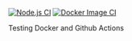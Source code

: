 [![Node.js CI](https://github.com/RaulNicoletti/docker-app/actions/workflows/node.yml/badge.svg)](https://github.com/RaulNicoletti/docker-app/actions/workflows/node.yml)
[![Docker Image CI](https://github.com/RaulNicoletti/docker-app/actions/workflows/docker-build.yml/badge.svg)](https://github.com/RaulNicoletti/docker-app/actions/workflows/docker-build.yml)

Testing Docker and Github Actions

